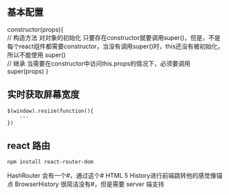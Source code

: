 ## 基本配置
constructor(props){   
    // 构造方法 对对象的初始化 只要存在constructor就要调用super()，但是，不是每个react组件都需要constructor，当没有调用super()时，this还没有被初始化，所以不能使用
        super()   
        // 继承  当需要在constructor中访问this.props的情况下，必须要调用super(props)
    }
##
## 实时获取屏幕宽度
```
$(window).resize(function(){
    ···
})
```

## react 路由
```
npm install react-router-dom
```
HashRouter 会有一个#，通过这个# HTML 5 History进行前端跳转他的感觉像锚点
BrowserHistory 很简洁没有#，但是需要 server 端支持